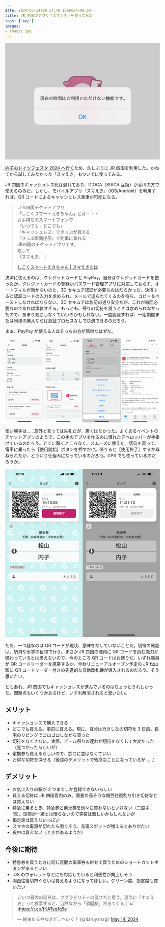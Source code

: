 ```yaml
---
date: 2024-05-14T00:54:40.1666084+09:00
title: JR 四国のアプリ「スマえき」を使ってみた
tags: ['App']
images:
- image1.jpg
---
```


![](image1.jpg)

[内子のドイツフェスタ 2024 へ行く](../13/)ため、久しぶりに JR 四国を利用した。かねてから試してみたかった「スマえき」もついでに使ってみる。

JR 四国のキャッシュレス化は遅れており、ICOCA（SUICA 互換）が香川の方で使えるのみだ。しかし、モバイルアプリ「スマえき」（iOS/Android）を利用すれば、QR コードによるキャッシュレス乗車が可能になる。

> ＪＲ四国チケットアプリ  
> 「しこくスマートえきちゃん」とは・・・  
> お手持ちのスマートフォンで  
> 『いつでも・どこでも』  
> 『キャッシュレス』できっぷが買える  
> 『きっぷ画面提示』で列車に乗れる  
> JR四国のチケットアプリです。  
> 略して  
> 「スマえき」！  
> 
> [しこくスマートえきちゃん | スマえきとは](https://www.jr-eki.com/smart-eki/index.html)

決済に使えるのは、クレジットカードと PayPay。自分はクレジットカードを使ったが、クレジットカードの登録がパスワード管理アプリに対応しておらず、オートフィルが効かないのと、3D セキュア認証が必要なのはだるかった。決済すると認証コードの入力を求められ、メールで送られてくるのを待ち、コピー＆ペーストしなければならない。3D セキュアは名前の通り安全だが、これが毎回必要なのであれば煩雑すぎる。もっとも、帰りの切符を買うときは求められなかったので、あまり気にしなくていいのかもしれない。一度認証すれば、一定期間または同様の購入ならば認証プロセスなしで決済できるのだろう。

まぁ、PayPay が使える人はそっちの方が簡単なはずだ。

![](image2.png)

使い勝手は……意外と言っては失礼だが、悪くはなかった。よくあるイベントのチケットアプリのようで、この手のアプリを作るのに慣れたデベロッパーが手掛けているのだろう。とくに躓くところなく、スムーズに使えた。切符を買って、電車に乗ったら［使用開始］ボタンを押すだけ。降りると［使用終了］するか尋ねられたが、どういう仕組みになっているのだろう。GPS でも使っているのだろうか。

![](image3.png)

ただ、一つ謎なのは QR コードが現状、意味をなしていないことだ。切符の確認は、駅員や車掌の目視で行う。まさか JR 四国の職員に QR コードを読む能力が備わっているとは思えないので、今のところ QR コードはお飾りだ。いずれ職員が QR コードリーダーを携帯するか、今秋リニューアルオープン予定の JR 松山駅に QR コードリーダー付きの先進的な自動改札機が導入されるのだろう。そう思いたい。

ともあれ、JR 四国でもキャッシュレスが進んでいるのはちょっとうれしかった。問題点もいくつかあるけど、いずれ解消されると思いたい。

## メリット

- キャッシュレスで購入できる
- どこでも買える。事前に買える。現に、自分は行きしなの切符を 3 日前、自宅のリビングでゴロゴロしながら買った
- 切符をなくさない。実際、ビール祭りの連れが切符をなくして大変だった（見つかったらしいが）
- 定期券も買えるらしいので、窓口に並ばなくていい
- お得な切符を探せる（後述のデメリットで残念なことになっているが……）

## デメリット

- お気に入りの駅が 2 つまでしか登録できないらしい
- 買える切符は JR 四国管内のみ。需要の高そうな関西往復割り引き切符などは買えない
- 特急に乗るとき、特急券と乗車券を別々に買わないといけない（二度手間）。区間が一緒とは限らないので実装は難しいかもしれないが
- 指定席は買えないっぽい
- スマホの電源が切れたら困りそう。充電スポットが増えるとありがたい
- 夜中は買えない（ときがあるようだ）

## 今後に期待

- 特急券を買うときに同じ区間の乗車券も併せて買うためのショートカットボタンがあるといい
- iOS のウォレットなどにも対応していると利便性が向上しそう
- 関西往復切符ぐらいは買えるようになってほしい。グリーン席、指定席も買いたい

<blockquote class="twitter-tweet"><p lang="ja" dir="ltr">こいつ最大の弱点は、ググラビリティの低さだと思う。適当に「すまえき」って検索すると、当然ながら「須磨駅」が出てくる ( ˘ω˘ )<a href="https://t.co/fKATeq1q5e">https://t.co/fKATeq1q5e</a></p>&mdash; 終末だるやなぎどこへいく？ (@daruyanagi) <a href="https://twitter.com/daruyanagi/status/1790238166743408731?ref_src=twsrc%5Etfw">May 14, 2024</a></blockquote> <script async src="https://platform.twitter.com/widgets.js" charset="utf-8"></script>